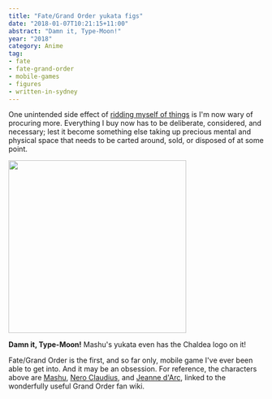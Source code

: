 ```yaml
---
title: "Fate/Grand Order yukata figs"
date: "2018-01-07T10:21:15+11:00"
abstract: "Damn it, Type-Moon!"
year: "2018"
category: Anime
tag:
- fate
- fate-grand-order
- mobile-games
- figures
- written-in-sydney
---
```

One unintended side effect of [ridding myself of things] is I'm now wary of procuring more. Everything I buy now has to be deliberate, considered, and necessary; lest it become something else taking up precious mental and physical space that needs to be carted around, sold, or disposed of at some point.

<p><img src="https://rubenerd.com/files/2018/fgo-yukata@1x.jpg" srcset="https://rubenerd.com/files/2018/fgo-yukata@1x.jpg 1x, https://rubenerd.com/files/2018/fgo-yukata@2x.jpg 2x" alt="" style="width:350px; height:340px;" /></p>

**Damn it, Type-Moon!** Mashu's yukata even has the Chaldea logo on it!

Fate/Grand Order is the first, and so far only, mobile game I've ever been able to get into. And it may be an obsession. For reference, the characters above are [Mashu], [Nero Claudius], and [Jeanne d'Arc], linked to the wonderfully useful Grand Order fan wiki.

[ridding myself of things]: https://rubenerd.com/goodbye-junk/
[Mashu]: https://grandorder.wiki/Mash_Kyrielight
[Nero Claudius]: https://grandorder.wiki/Nero_Claudius
[Jeanne d'Arc]: https://grandorder.wiki/Jeanne_d%27Arc

